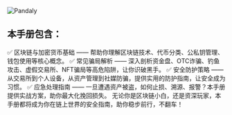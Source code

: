 ![Pandaly]([https://example.com/cute-cat.jpg](https://github.com/PandalyLab/Security-HandBook/blob/main/image.png))
## 本手册包含：
✅ 区块链与加密货币基础 —— 帮助你理解区块链技术、代币分类、公私钥管理、钱包使用等核心概念。
✅ 常见骗局解析 —— 深入剖析资金盘、OTC诈骗、钓鱼攻击、虚假交易所、NFT骗局等高危陷阱，让你识破黑手。
✅ 安全防护策略 —— 从交易所到个人设备，从资产管理到社媒防骗，提供实用的防护指南，让安全成为习惯。
✅ 应急处理指南 —— 一旦遭遇资产被盗，如何止损、溯源、报警？本手册提供实战方案，助你最大化挽回损失。
无论你是区块链小白，还是资深玩家，本手册都将成为你在链上世界的安全指南，助你稳步前行，不翻车！
